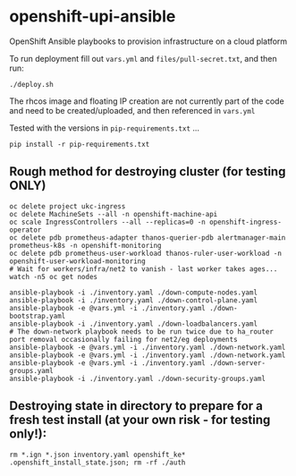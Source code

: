 # openshift-upi-ansible
OpenShift Ansible playbooks to provision infrastructure on a cloud platform

To run deployment fill out `vars.yml` and `files/pull-secret.txt`, and then run:

`./deploy.sh`

The rhcos image and floating IP creation are not currently part of the code and need to be created/uploaded, and then referenced in `vars.yml`

Tested with the versions in `pip-requirements.txt` ...

```
pip install -r pip-requirements.txt
```

## Rough method for destroying cluster (for testing ONLY)
```
oc delete project ukc-ingress 
oc delete MachineSets --all -n openshift-machine-api
oc scale IngressControllers --all --replicas=0 -n openshift-ingress-operator
oc delete pdb prometheus-adapter thanos-querier-pdb alertmanager-main prometheus-k8s -n openshift-monitoring
oc delete pdb prometheus-user-workload thanos-ruler-user-workload -n openshift-user-workload-monitoring
# Wait for workers/infra/net2 to vanish - last worker takes ages...
watch -n5 oc get nodes

ansible-playbook -i ./inventory.yaml ./down-compute-nodes.yaml
ansible-playbook -i ./inventory.yaml ./down-control-plane.yaml
ansible-playbook -e @vars.yml -i ./inventory.yaml ./down-bootstrap.yaml
ansible-playbook -i ./inventory.yaml ./down-loadbalancers.yaml
# The down-network playbook needs to be run twice due to ha_router port removal occasionally failing for net2/eg deployments
ansible-playbook -e @vars.yml -i ./inventory.yaml ./down-network.yaml
ansible-playbook -e @vars.yml -i ./inventory.yaml ./down-network.yaml
ansible-playbook -e @vars.yml -i ./inventory.yaml ./down-server-groups.yaml
ansible-playbook -i ./inventory.yaml ./down-security-groups.yaml
```

## Destroying state in directory to prepare for a fresh test install (at your own risk - for testing only!):
```
rm *.ign *.json inventory.yaml openshift_ke* .openshift_install_state.json; rm -rf ./auth
```
